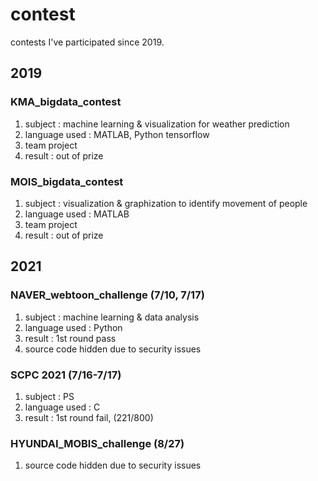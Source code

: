 # contest

contests I've participated since 2019.
## 2019
### KMA_bigdata_contest
 1) subject : machine learning & visualization for weather prediction
 2) language used : MATLAB, Python tensorflow
 3) team project
 4) result : out of prize
### MOIS_bigdata_contest
 1) subject : visualization & graphization to identify movement of people
 2) language used : MATLAB
 3) team project
 4) result : out of prize

## 2021
### NAVER_webtoon_challenge (7/10, 7/17)
 1) subject : machine learning & data analysis
 2) language used : Python
 3) result : 1st round pass
 4) source code hidden due to security issues
### SCPC 2021 (7/16-7/17)
 1) subject : PS
 2) language used : C
 3) result : 1st round fail, (221/800)
### HYUNDAI_MOBIS_challenge (8/27)
 1) source code hidden due to security issues